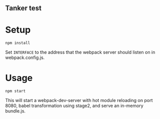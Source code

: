 ## Tanker test

# Setup

```
npm install
```

Set `INTERFACE` to the address that the webpack server should listen on in webpack.config.js.

# Usage

```
npm start
```

This will start a webpack-dev-server with hot module reloading on port 8080, babel transformation using stage2, and serve an in-memory bundle.js.
